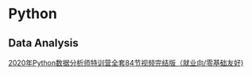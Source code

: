 

# Python

##  Data Analysis 
[2020年Python数据分析师特训营全套84节视频完结版（就业向/零基础友好)](https://www.bilibili.com/video/BV1HJ411j7NG?from=search&seid=10548483714691291110)
